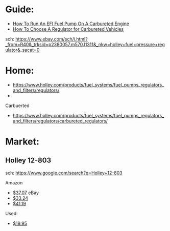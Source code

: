 # Guide:
- [How To Run An EFI Fuel Pump On A Carbureted Engine](https://youtu.be/jOUhOxWFPII)
- [How To Choose A Regulator for Carbureted Vehicles](https://youtu.be/w7rCAreQsto)

sch: https://www.ebay.com/sch/i.html?_from=R40&_trksid=p2380057.m570.l1311&_nkw=holley+fuel+pressure+regulator&_sacat=0

# Home:
- https://www.holley.com/products/fuel_systems/fuel_pumps_regulators_and_filters/regulators/
- 
Carbuerted
- https://www.holley.com/products/fuel_systems/fuel_pumps_regulators_and_filters/regulators/carbureted_regulators/

# Market:
## Holley 12-803
sch: https://www.google.com/search?q=Holley+12-803

Amazon
- [$37.07](https://www.amazon.com/Holley-12-803-Fuel-Pressure-Regulator/dp/B00029JC6C)
eBay
- [$33.24](https://www.ebay.com/itm/304408243445)
- [$41.19](https://www.ebay.com/itm/173900891007)

Used:
- [$19.95](https://www.ebay.com/itm/314308245319)
